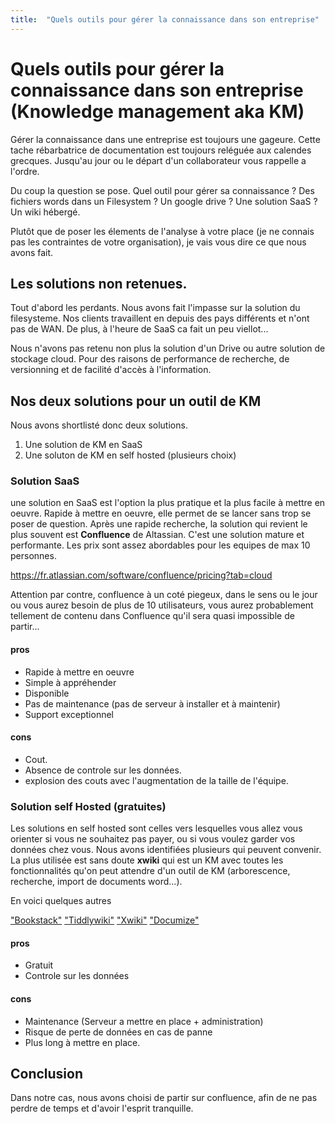 ```yaml
---
title:  "Quels outils pour gérer la connaissance dans son entreprise"
---
```


# Quels outils pour gérer la connaissance dans son entreprise (Knowledge management aka KM)

Gérer la connaissance dans une entreprise est toujours une gageure. Cette tache rébarbatrice de documentation est toujours reléguée aux calendes grecques. Jusqu'au jour ou le départ d'un collaborateur vous rappelle a l'ordre.

Du coup la question se pose. Quel outil pour gérer sa connaissance ? Des fichiers words dans un Filesystem ? Un google drive ? Une solution SaaS ? Un wiki hébergé.

Plutôt que de poser les élements de l'analyse à votre place (je ne connais pas les contraintes de votre organisation),
je vais vous dire ce que nous avons fait.


## Les solutions non retenues.

Tout d'abord les perdants. Nous avons fait l'impasse sur la solution du filesysteme. Nos clients travaillent en depuis des pays différents et n'ont pas de WAN. De plus, à l'heure de SaaS ca fait un peu viellot...

Nous n'avons pas retenu non plus la solution d'un Drive ou autre solution de stockage cloud. Pour des raisons de performance de recherche, de versionning et de facilité d'accès à l'information.



## Nos deux solutions pour un outil de KM

Nous avons shortlisté donc deux solutions.

1. Une solution de KM en SaaS
2. Une soluton de KM en self hosted (plusieurs choix)


### Solution SaaS

une solution en SaaS est l'option la plus pratique et la plus facile à mettre en oeuvre. Rapide à mettre en oeuvre, elle permet de se lancer sans trop se poser de question.
Après une rapide recherche, la solution qui revient le plus souvent est **Confluence** de Altassian. C'est une solution mature et performante.
Les prix sont assez abordables pour les equipes de max 10 personnes.

https://fr.atlassian.com/software/confluence/pricing?tab=cloud

Attention par contre, confluence à un coté piegeux, dans le sens ou le jour ou vous aurez besoin de plus de 10 utilisateurs, vous aurez probablement tellement de contenu dans Confluence qu'il sera quasi impossible de partir...

#### pros

- Rapide à mettre en oeuvre
- Simple à appréhender
- Disponible
- Pas de maintenance (pas de serveur à installer et à maintenir)
- Support exceptionnel

#### cons

- Cout.
- Absence de controle sur les données.
- explosion des couts avec l'augmentation de la taille de l'équipe.


### Solution self Hosted (gratuites)

Les solutions en self hosted sont celles vers lesquelles vous allez vous orienter si vous ne souhaitez pas payer, ou si vous voulez garder vos données chez vous.
Nous avons identifiées plusieurs qui peuvent convenir. La plus utilisée est sans doute **xwiki** qui est un KM avec toutes les fonctionnalités qu'on peut attendre d'un outil de KM (arborescence, recherche, import de documents word...).

En voici quelques autres

["Bookstack"](https://www.bookstackapp.com)
["Tiddlywiki"](http://tiddlywiki.com/)
["Xwiki"](http://www.xwiki.com/fr)
["Documize"](https://github.com/documize/community)



#### pros

- Gratuit
- Controle sur les données

#### cons

- Maintenance (Serveur a mettre en place + administration)
- Risque de perte de données en cas de panne
- Plus long à mettre en place.


## Conclusion

Dans notre cas, nous avons choisi de partir sur confluence, afin de ne pas perdre de temps et d'avoir l'esprit tranquille.

